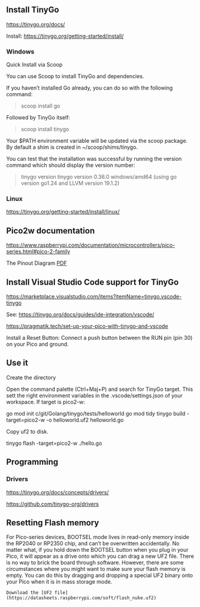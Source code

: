 ## Install TinyGo

https://tinygo.org/docs/

Install: https://tinygo.org/getting-started/install/

### Windows

Quick Install via Scoop

You can use Scoop to install TinyGo and dependencies.

If you haven’t installed Go already, you can do so with the following command:

> scoop install go

Followed by TinyGo itself:

> scoop install tinygo

Your $PATH environment variable will be updated via the scoop package. By default a shim is created in ~/scoop/shims/tinygo.

You can test that the installation was successful by running the version command which should display the version number:

> tinygo version
tinygo version 0.36.0 windows/amd64 (using go version go1.24 and LLVM version 19.1.2)

### Linux

https://tinygo.org/getting-started/install/linux/

## Pico2w documentation

https://www.raspberrypi.com/documentation/microcontrollers/pico-series.html#pico-2-family

The Pinout Diagram [PDF](https://datasheets.raspberrypi.com/pico/Pico-2-Pinout.pdf)

## Install Visual Studio Code support for TinyGo

https://marketplace.visualstudio.com/items?itemName=tinygo.vscode-tinygo

See: https://tinygo.org/docs/guides/ide-integration/vscode/

https://pragmatik.tech/set-up-your-pico-with-tinygo-and-vscode

Install a Reset Button:
Connect a push button between the RUN pin (pin 30) on your Pico and ground.

## Use it

Create the directory

Open the command palette (Ctrl+Maj+P) and search for TinyGo target.
This sett the right environment variables in the .vscode/settings.json of your workspace. If target is pico2-w:

go mod init c/git/Golang/tinygo/tests/helloworld
go mod tidy
tinygo build -target=pico2-w -o helloworld.uf2 helloworld.go

Copy uf2 to disk.

tinygo flash -target=pico2-w ./hello.go

## Programming

### Drivers

https://tinygo.org/docs/concepts/drivers/

https://github.com/tinygo-org/drivers

## Resetting Flash memory

For Pico-series devices, BOOTSEL mode lives in read-only memory inside the RP2040 or RP2350 chip, and can’t be overwritten accidentally. No matter what, if you hold down the BOOTSEL button when you plug in your Pico, it will appear as a drive onto which you can drag a new UF2 file. There is no way to brick the board through software. However, there are some circumstances where you might want to make sure your flash memory is empty. You can do this by dragging and dropping a special UF2 binary onto your Pico when it is in mass storage mode.

    Download the [UF2 file](https://datasheets.raspberrypi.com/soft/flash_nuke.uf2)




